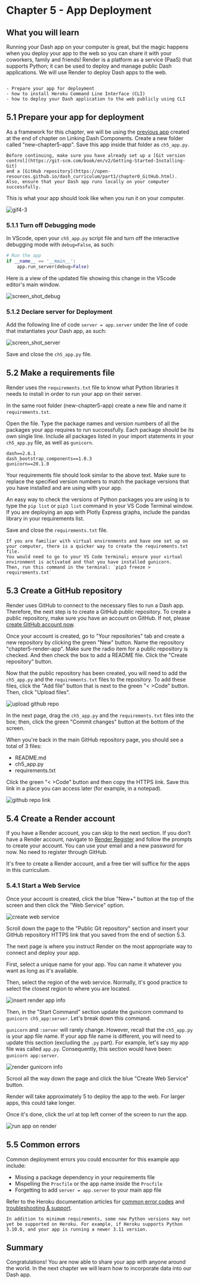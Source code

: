 # Chapter 5 - App Deployment

## What you will learn
Running your Dash app on your computer is great, but the magic happens when you deploy your app to the web so you can share it with your coworkers, family and friends! 
Render is a platform as a service (PaaS) that supports Python; it can be used to deploy and manage public Dash applications. 
We will use Render to deploy Dash apps to the web.

```{admonition} Learning Intentions

- Prepare your app for deployment
- how to install Heroku Command Line Interface (CLI)
- how to deploy your Dash application to the web publicly using CLI
```

## 5.1 Prepare your app for deployment

As a framework for this chapter, we will be using the [previous app](https://raw.githubusercontent.com/open-resources/dash_curriculum/main/tutorial/part1/ch4_files/ch4_app.py) created at the end of chapter on Linking Dash Components. 
Create a new folder called "new-chapter5-app". Save this app inside that folder as `ch5_app.py`. 

```{attention} 
Before continuing, make sure you have already set up a [Git version control](https://git-scm.com/book/en/v2/Getting-Started-Installing-Git) 
and a [GitHub repository](https://open-resources.github.io/dash_curriculum/part1/chapter0_GitHub.html). 
Also, ensure that your Dash app runs locally on your computer successfully.
```

This is what your app should look like when you run it on your computer.

![gif4-3](./ch4_files/gif-chap4-3.gif)


### 5.1.1 Turn off Debugging mode

In VScode, open your `ch5_app.py` script file and turn off the interactive debugging mode with `debug=False`, as such:

```python
# Run the app
if __name__ == '__main__':
    app.run_server(debug=False)
```
Here is a view of the updated file showing this change in the VScode editor's main window.

![screen_shot_debug](./ch5_files/ch5_screen_shot_debug.png)

### 5.1.2 Declare server for Deployment

Add the following line of code `server = app.server` under the line of code that instantiates your Dash app, as such:

![screen_shot_server](./ch5_files/server-add.png)

Save and close the `ch5_app.py` file.

## 5.2 Make a requirements file

Render uses the `requirements.txt` file to know what Python libraries it needs to install in order to run your app on their server. 

In the same root folder (new-chapter5-app) create a new file and name it `requirements.txt`.

Open the file. Type the package names and version numbers of all the packages your app requires to run successfully. 
Each package should be its own single line. Include all packages listed in your import statements in your `ch5_app.py` file, as well as `gunicorn`.

```
dash==2.6.1
dash_bootstrap_components==1.0.3
gunicorn==20.1.0
```

Your requirements file should look similar to the above text. 
Make sure to replace the specified version numbers to match the package versions that you have installed and are using with your app.

An easy way to check the versions of Python packages you are using is to type the `pip list` or `pip3 list` command in your VS Code Terminal window.\
If you are deploying an app with Plotly Express graphs, include the pandas library in your requirements list.

Save and close the `requirements.txt` file.

```{note}
If you are familiar with virtual environments and have one set up on your computer, there is a quicker way to create the requirements.txt file.
You would need to go to your VS Code terminal; ensure your virtual environment is activated and that you have installed gunicorn. 
Then, run this command in the terminal: `pip3 freeze > requirements.txt`
```

## 5.3 Create a GitHub repository
Render uses GitHub to connect to the necessary files to run a Dash app. Therefore, the next step is to create a GitHub public repository.
To create a public repository, make sure you have an account on GitHub. If not, please [create GitHub account now](https://github.com/signup).

Once your account is created, go to "Your repositories" tab and create a new repository by clicking the green "New" button.
Name the repository "chapter5-render-app". Make sure the radio item for a public repository is checked. And then check the box to add a README file.
Click the "Create repository" button.

Now that the public repository has been created, you will need to add the `ch5_app.py` and the `requirements.txt` files to the repository.
To add these files, click the "Add file" button that is next to the green "< >Code" button. Then, click "Upload files".

![upload github repo](./ch5_files/upload-github-files.png)

In the next page, drag the `ch5_app.py` and the `requirements.txt` files into the box; then, click the green "Commit changes" button at the bottom of the screen.

When you're back in the main GitHub repository page, you should see a total of 3 files: 
- README.md
- ch5_app.py
- requirements.txt

Click the green "< >Code" button and then copy the HTTPS link. Save this link in a place you can access later (for example, in a notepad).

![github repo link](./ch5_files/https-repo-link.png)

## 5.4 Create a Render account

If you have a Render account, you can skip to the next section. 
If you don’t have a Render account, navigate to [Render Register](https://dashboard.render.com/register) and follow the prompts to create your account.
You can use your email and a new password for now. No need to register through GitHub.

It's free to create a Render account, and a free tier will suffice for the apps in this curriculum. 

### 5.4.1 Start a Web Service

Once your account is created, click the blue "New+" button at the top of the screen and then click the "Web Service" option.

![create web service](./ch5_files/render-werb-service.png)

Scroll down the page to the "Public Git repository" section and insert your GitHub repository HTTPS link that you saved from the end of section 5.3.

The next page is where you instruct Render on the most appropriate way to connect and deploy your app.

First, select a unique name for your app. You can name it whatever you want as long as it's available. 

Then, select the region of the web service. Normally, it's good practice to select the closest region to where you are located. 

![insert render app info](./ch5_files/render-app-info.png)

Then, in the "Start Command" section update the gunicorn command to `gunicorn ch5_app:server`. Let's break down this command.

`gunicorn` and `:server` will rarely change. However, recall that the `ch5_app.py` is your app file name. 
If your app file name is different, you will need to update this section (excluding the `.py` part).
For example, let's say my app file was called `app.py`. Consequently, this section would have been: `gunicorn app:server`.

![render gunicorn info](./ch5_files/gunicorn-info.png)

Scrool all the way down the page and click the blue "Create Web Service" button.

Render will take approximately 5 to deploy the app to the web. For larger apps, this could take longer. 

Once it's done, click the url at top left corner of the screen to run the app.

![run app on render](./ch5_files/run-app.png)


## 5.5 Common errors

Common deployment errors you could encounter for this example app include:
- Missing a package dependency in your requirements file
- Mispelling the ```Procfile``` or the app name inside the ```Procfile```
- Forgetting to add `server = app.server` to your main app file

Refer to the Heroku documentation articles for [common error codes](https://devcenter.heroku.com/articles/error-codes) and [troubleshooting & support](https://devcenter.heroku.com/categories/troubleshooting).

```{note}
In addition to minimum requirements, some new Python versions may not yet be supported on Heroku. For example, if Heroku supports Python 3.10.0, and your app is running a newer 3.11 version.
```

## Summary

Congratulations! You are now able to share your app with anyone around the world. In the next chapter we will learn how to incorporate data into our Dash app.

